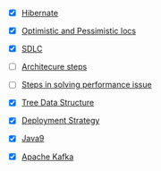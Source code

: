 - [X] [Hibernate](https://www.journaldev.com/3633/hibernate-interview-questions-and-answers)
- [X] [Optimistic and Pessimistic locs](https://docs.jboss.org/jbossas/docs/Server_Configuration_Guide/4/html/TransactionJTA_Overview-Pessimistic_and_optimistic_locking.html)
- [X] [SDLC](https://www.tutorialspoint.com/sdlc/sdlc_overview.htm)
- [ ] [Architecure steps]()
- [ ] [Steps in solving performance issue]()
- [X] [Tree Data Structure](https://medium.com/the-renaissance-developer/learning-tree-data-structure-27c6bb363051)
- [X] [Deployment Strategy](https://rhelblog.redhat.com/2015/05/07/stop-gambling-with-upgrades-murphys-law-always-wins/#more-908)
- [X] [Java9](https://www.javaworld.com/search?query=Java+9%27s+other+new+enhancements&contentType=article%2Cresource)
- [X] [Apache Kafka](https://kafka.apache.org/intro.html)



